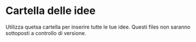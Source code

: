 # Cartella delle idee

Utilizza quetsa cartella per inserire tutte le tue idee.
Questi files non saranno sottoposti a controllo di versione.
